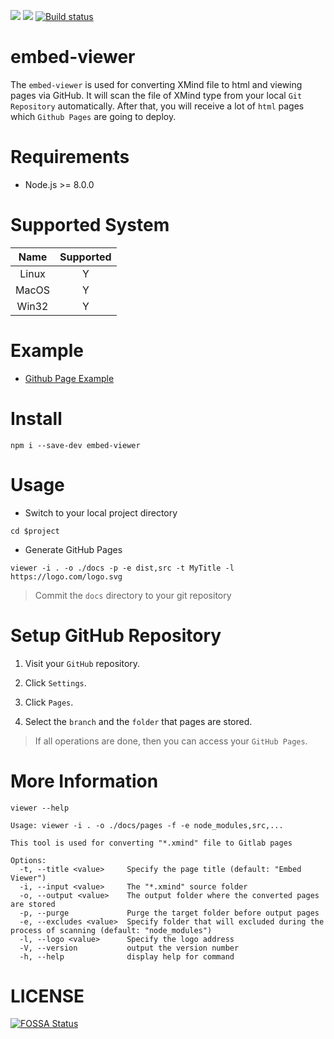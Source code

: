 ![](https://img.shields.io/github/license/danielsss/embed-viewer?style=flat-square)
![](https://img.shields.io/npm/v/embed-viewer?style=flat-square)
[![Build status](https://ci.appveyor.com/api/projects/status/60xy90pqqv6janfy/branch/main?svg=true)](https://ci.appveyor.com/project/danielsss/embed-viewer/branch/main)
# embed-viewer

The `embed-viewer` is used for converting XMind file to html and viewing pages via GitHub.
It will scan the file of XMind type from your local `Git Repository` automatically. After that, 
you will receive a lot of `html` pages which `Github Pages` are going to deploy.

# Requirements

* Node.js >= 8.0.0

# Supported System

| Name | Supported |
|:----:|:--------: |
| Linux | Y |
| MacOS | Y |
| Win32 | Y |

# Example

* [Github Page Example](https://danielsss.github.io/embed-viewer)

# Install

```shell
npm i --save-dev embed-viewer
```

# Usage

* Switch to your local project directory

```shell
cd $project
```

* Generate GitHub Pages

```shell
viewer -i . -o ./docs -p -e dist,src -t MyTitle -l https://logo.com/logo.svg
```

> Commit the `docs` directory to your git repository


# Setup GitHub Repository

1. Visit your `GitHub` repository.

2. Click `Settings`.

3. Click `Pages`.

4. Select the `branch` and the `folder` that pages are stored.

> If all operations are done, then you can access your `GitHub Pages`.

# More Information

```shell
viewer --help

Usage: viewer -i . -o ./docs/pages -f -e node_modules,src,...

This tool is used for converting "*.xmind" file to Gitlab pages

Options:
  -t, --title <value>     Specify the page title (default: "Embed Viewer")
  -i, --input <value>     The "*.xmind" source folder
  -o, --output <value>    The output folder where the converted pages are stored
  -p, --purge             Purge the target folder before output pages
  -e, --excludes <value>  Specify folder that will excluded during the process of scanning (default: "node_modules")
  -l, --logo <value>      Specify the logo address
  -V, --version           output the version number
  -h, --help              display help for command
```

# LICENSE

[![FOSSA Status](https://app.fossa.com/api/projects/git%2Bgithub.com%2Fdanielsss%2Fembed-viewer.svg?type=large)](https://app.fossa.com/projects/git%2Bgithub.com%2Fdanielsss%2Fembed-viewer?ref=badge_large)